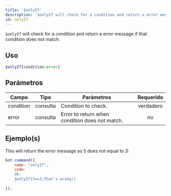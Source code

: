 ```yaml
---
title: '$onlyIf'
description: '$onlyIf will check for a condition and return a error message if that condition does not match.'
id: onlyIf
---
```


`$onlyIf` will check for a condition and return a error message if that condition does not match.

## Uso

```php
$onlyIf[condition;error]
```

## Parámetros

| Campo     | Tipo     | Parámetros                                     | Requerido |
| --------- | -------- | ---------------------------------------------- |:---------:|
| condition | consulta | Condition to check.                            | verdadero |
| error     | consulta | Error to return when condition does not match. |    no     |

## Ejemplo(s)

This will return the error message as 5 does not equal to 3:

```javascript
bot.command({
    name: "onlyIf",
    code: `
    Ok.
    $onlyIf[5==3;That's wrong!]
    `
});
```